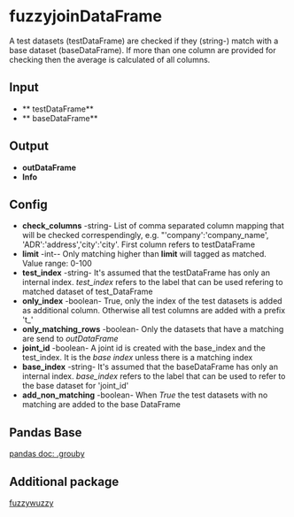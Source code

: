 # fuzzyjoinDataFrame
A test datasets (testDataFrame) are checked if they (string-) match with a base dataset (baseDataFrame). If more than one column are provided for checking then the average is calculated of all columns. 


## Input
* ** testDataFrame**
* ** baseDataFrame**

## Output
* **outDataFrame**
* **Info**

## Config
* **check_columns** -string-  List of comma separated column mapping that will be checked correspendingly, e.g. "'company':'company_name', 'ADR':'address','city':'city'. First column refers to testDataFrame 
* **limit** -int-- Only matching higher than **limit** will tagged as matched. Value range: 0-100
* **test_index** -string- It's assumed that the testDataFrame has only an internal index. *test_index* refers to the label that can be used refering to matched dataset of test_DataFrame
* **only_index** -boolean- True, only the index of the test datasets is added as additional column. Otherwise all test columns are added with a prefix 't_'
* **only_matching_rows** -boolean- Only the datasets that have a matching are send to *outDataFrame*
* **joint_id** -boolean- A joint id is created with the base_index and the test_index. It is the *base index* unless there is a matching index
* **base_index** -string- It's assumed that the baseDataFrame has only an internal index. *base_index* refers to the label that can be used to refer to the base dataset for 'joint_id'
* **add_non_matching** -boolean- When *True* the test datasets with no matching are added to the base DataFrame


## Pandas Base
[pandas doc: .grouby](https://pandas.pydata.org/pandas-docs/stable/reference/api/pandas.DataFrame.groupby.html)

## Additional package
[fuzzywuzzy](https://github.com/seatgeek/fuzzywuzzy)